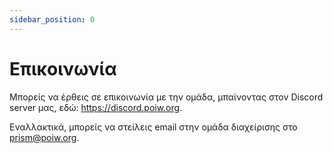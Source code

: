 ```yaml
---
sidebar_position: 0
---
```


# Επικοινωνία
Μπορείς να έρθεις σε επικοινωνία με την ομάδα, μπαίνοντας στον Discord server μας, εδώ: https://discord.poiw.org.

Εναλλακτικά, μπορείς να στείλεις email στην ομάδα διαχείρισης στο prism@poiw.org.